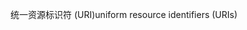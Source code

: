 <span data-ttu-id="b7676-101">统一资源标识符 (URI)</span><span class="sxs-lookup"><span data-stu-id="b7676-101">uniform resource identifiers (URIs)</span></span>